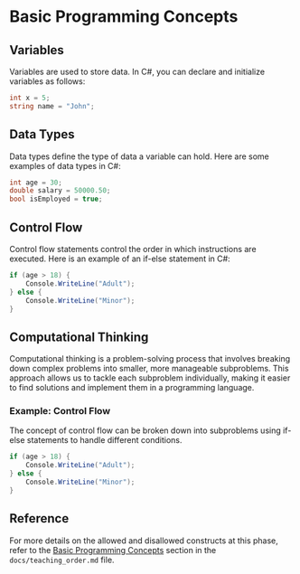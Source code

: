 # Basic Programming Concepts

## Variables
Variables are used to store data. In C#, you can declare and initialize variables as follows:
```csharp
int x = 5;
string name = "John";
```

## Data Types
Data types define the type of data a variable can hold. Here are some examples of data types in C#:
```csharp
int age = 30;
double salary = 50000.50;
bool isEmployed = true;
```

## Control Flow
Control flow statements control the order in which instructions are executed. Here is an example of an if-else statement in C#:
```csharp
if (age > 18) {
    Console.WriteLine("Adult");
} else {
    Console.WriteLine("Minor");
}
```

## Computational Thinking
Computational thinking is a problem-solving process that involves breaking down complex problems into smaller, more manageable subproblems. This approach allows us to tackle each subproblem individually, making it easier to find solutions and implement them in a programming language.

### Example: Control Flow
The concept of control flow can be broken down into subproblems using if-else statements to handle different conditions.
```csharp
if (age > 18) {
    Console.WriteLine("Adult");
} else {
    Console.WriteLine("Minor");
}
```

## Reference
For more details on the allowed and disallowed constructs at this phase, refer to the [Basic Programming Concepts](teaching_order.md#basic-programming-concepts) section in the `docs/teaching_order.md` file.
